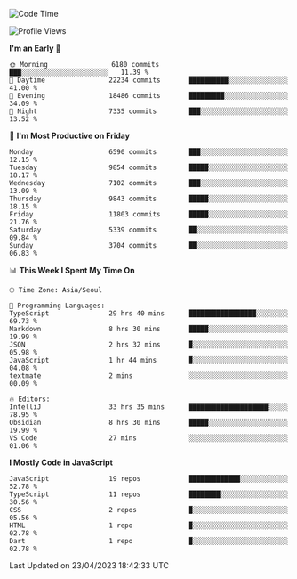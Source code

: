 <!--START_SECTION:waka-->
![Code Time](http://img.shields.io/badge/Code%20Time-4%2C785%20hrs%2021%20mins-blue)

![Profile Views](http://img.shields.io/badge/Profile%20Views-0-blue)

**I'm an Early 🐤** 

```text
🌞 Morning                6180 commits        ███░░░░░░░░░░░░░░░░░░░░░░   11.39 % 
🌆 Daytime                22234 commits       ██████████░░░░░░░░░░░░░░░   41.00 % 
🌃 Evening                18486 commits       █████████░░░░░░░░░░░░░░░░   34.09 % 
🌙 Night                  7335 commits        ███░░░░░░░░░░░░░░░░░░░░░░   13.52 % 
```
📅 **I'm Most Productive on Friday** 

```text
Monday                   6590 commits        ███░░░░░░░░░░░░░░░░░░░░░░   12.15 % 
Tuesday                  9854 commits        █████░░░░░░░░░░░░░░░░░░░░   18.17 % 
Wednesday                7102 commits        ███░░░░░░░░░░░░░░░░░░░░░░   13.09 % 
Thursday                 9843 commits        █████░░░░░░░░░░░░░░░░░░░░   18.15 % 
Friday                   11803 commits       █████░░░░░░░░░░░░░░░░░░░░   21.76 % 
Saturday                 5339 commits        ██░░░░░░░░░░░░░░░░░░░░░░░   09.84 % 
Sunday                   3704 commits        ██░░░░░░░░░░░░░░░░░░░░░░░   06.83 % 
```


📊 **This Week I Spent My Time On** 

```text
🕑︎ Time Zone: Asia/Seoul

💬 Programming Languages: 
TypeScript               29 hrs 40 mins      █████████████████░░░░░░░░   69.73 % 
Markdown                 8 hrs 30 mins       █████░░░░░░░░░░░░░░░░░░░░   19.99 % 
JSON                     2 hrs 32 mins       █░░░░░░░░░░░░░░░░░░░░░░░░   05.98 % 
JavaScript               1 hr 44 mins        █░░░░░░░░░░░░░░░░░░░░░░░░   04.08 % 
textmate                 2 mins              ░░░░░░░░░░░░░░░░░░░░░░░░░   00.09 % 

🔥 Editors: 
IntelliJ                 33 hrs 35 mins      ████████████████████░░░░░   78.95 % 
Obsidian                 8 hrs 30 mins       █████░░░░░░░░░░░░░░░░░░░░   19.99 % 
VS Code                  27 mins             ░░░░░░░░░░░░░░░░░░░░░░░░░   01.06 % 
```

**I Mostly Code in JavaScript** 

```text
JavaScript               19 repos            █████████████░░░░░░░░░░░░   52.78 % 
TypeScript               11 repos            ████████░░░░░░░░░░░░░░░░░   30.56 % 
CSS                      2 repos             █░░░░░░░░░░░░░░░░░░░░░░░░   05.56 % 
HTML                     1 repo              █░░░░░░░░░░░░░░░░░░░░░░░░   02.78 % 
Dart                     1 repo              █░░░░░░░░░░░░░░░░░░░░░░░░   02.78 % 
```




 Last Updated on 23/04/2023 18:42:33 UTC
<!--END_SECTION:waka-->
